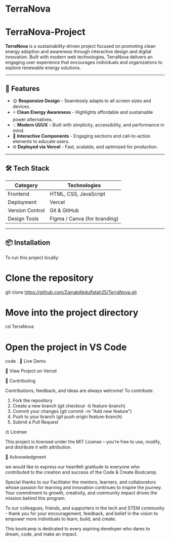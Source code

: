 # TerraNova
# TerraNova-Project
**TerraNova** is a sustainability-driven project focused on promoting clean energy adoption and awareness through interactive design and digital innovation. Built with modern web technologies, TerraNova delivers an engaging user experience that encourages individuals and organizations to explore renewable energy solutions.

---

## 🚀 Features

- 🌞 **Responsive Design** - Seamlessly adapts to all screen sizes and devices.  
- ⚡ **Clean Energy Awareness** - Highlights affordable and sustainable power alternatives.  
- 💡 **Modern UI/UX** – Built with simplicity, accessibility, and performance in mind.  
- 🧭 **Interactive Components** - Engaging sections and call-to-action elements to educate users.  
- 🌐 **Deployed via Vercel** - Fast, scalable, and optimized for production.

---

## 🛠️ Tech Stack

| Category | Technologies |
|-----------|--------------|
| Frontend  | HTML, CSS, JavaScript |
| Deployment | Vercel |
| Version Control | Git & GitHub |
| Design Tools | Figma / Canva (for branding) |

---

## 📦 Installation

To run this project locally:

# Clone the repository
git clone https://github.com/ZainabAbdulfatah25/TerraNova.git

# Move into the project directory
cd TerraNova

# Open the project in VS Code
code .
💫 Live Demo

🔗 View Project on Vercel 

🤝 Contributing

Contributions, feedback, and ideas are always welcome!
To contribute:

1. Fork the repository
2. Create a new branch (git checkout -b feature-branch)
3. Commit your changes (git commit -m "Add new feature")
3. Push to your branch (git push origin feature-branch)
4. Submit a Pull Request

⚖️ License

This project is licensed under the MIT License – you’re free to use, modify, and distribute it with attribution.

💬 Acknowledgment

we would like to express our heartfelt gratitude to everyone who contributed to the creation and success of the Code & Create Bootcamp.

Special thanks to our Facilitator the mentors, learners, and collaborators whose passion for learning and innovation continues to inspire the journey. Your commitment to growth, creativity, and community impact drives the mission behind this program.

To our colleagues, friends, and supporters in the tech and STEM community - thank you for your encouragement, feedback, and belief in the vision to empower more individuals to learn, build, and create.

This bootcamp is dedicated to every aspiring developer who dares to dream, code, and make an impact.

